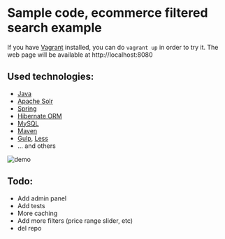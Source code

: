 # Sample code, ecommerce filtered search example

If you have [Vagrant](https://www.vagrantup.com/) installed, you can do `vagrant up`
in order to try it. The web page will be available at http://localhost:8080

## Used technologies:
* [Java](https://www.oracle.com/java/index.html)
* [Apache Solr](http://lucene.apache.org/solr/)
* [Spring](https://spring.io/)
* [Hibernate ORM](http://hibernate.org/)
* [MySQL](https://www.mysql.com/)
* [Maven](https://maven.apache.org/)
* [Gulp](http://gulpjs.com/), [Less](http://lesscss.org/)
* ... and others

![demo](https://raw.githubusercontent.com/andrew-kamenchuk/spring-demo/master/data/screen.png "Demo Page")

## Todo:
* Add admin panel
* Add tests
* More caching
* Add more filters (price range slider, etc)
* del repo
